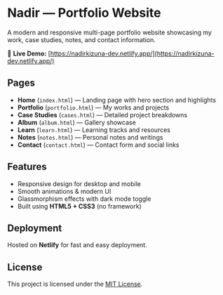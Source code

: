 # Nadir — Portfolio Website

A modern and responsive multi-page portfolio website showcasing my work, case studies, notes, and contact information.

🔗 **Live Demo:** [https://nadirkizuna-dev.netlify.app/](https://nadirkizuna-dev.netlify.app/)

## Pages
- **Home** (`index.html`) — Landing page with hero section and highlights
- **Portfolio** (`portfolio.html`) — My works and projects
- **Case Studies** (`cases.html`) — Detailed project breakdowns
- **Album** (`album.html`) — Gallery showcase
- **Learn** (`learn.html`) — Learning tracks and resources
- **Notes** (`notes.html`) — Personal notes and writings
- **Contact** (`contact.html`) — Contact form and social links

## Features
- Responsive design for desktop and mobile
- Smooth animations & modern UI
- Glassmorphism effects with dark mode toggle
- Built using **HTML5 + CSS3** (no framework)

## Deployment
Hosted on **Netlify** for fast and easy deployment.

## License
This project is licensed under the [MIT License](LICENSE).
